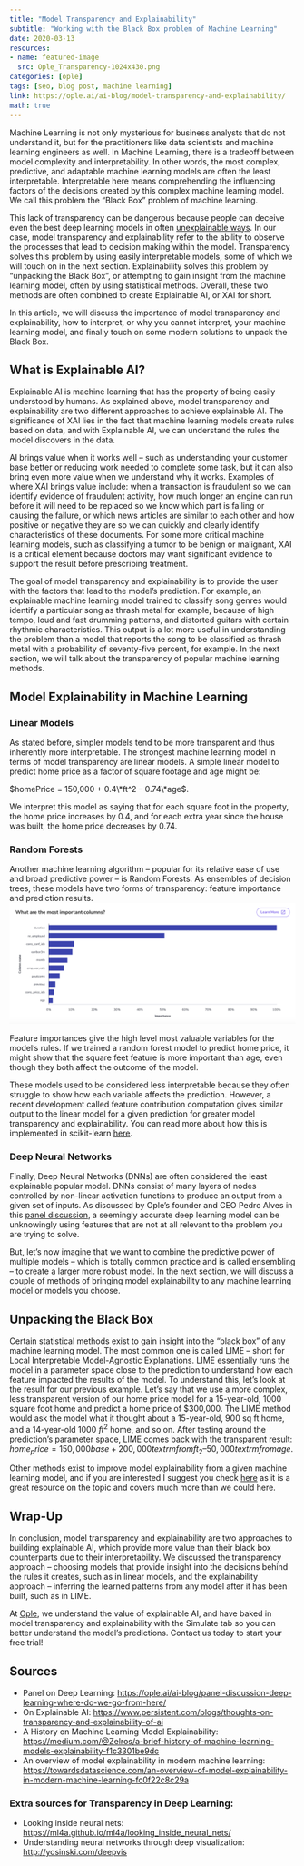 ```yaml
---
title: "Model Transparency and Explainability"
subtitle: "Working with the Black Box problem of Machine Learning"
date: 2020-03-13
resources:
- name: featured-image
  src: Ople_Transparency-1024x430.png
categories: [ople]
tags: [seo, blog post, machine learning]
link: https://ople.ai/ai-blog/model-transparency-and-explainability/
math: true
---
```

Machine Learning is not only mysterious for business analysts that do not understand it, but for the practitioners like data scientists and machine learning engineers as well. In Machine Learning, there is a tradeoff between model complexity and interpretability. In other words, the most complex, predictive, and adaptable machine learning models are often the least interpretable. Interpretable here means comprehending the influencing factors of the decisions created by this complex machine learning model. We call this problem the “Black Box” problem of machine learning.

This lack of transparency can be dangerous because people can deceive even the best deep learning models in often [unexplainable ways](http://www.evolvingai.org/fooling). In our case, model transparency and explainability refer to the ability to observe the processes that lead to decision making within the model. Transparency solves this problem by using easily interpretable models, some of which we will touch on in the next section. Explainability solves this problem by “unpacking the Black Box”, or attempting to gain insight from the machine learning model, often by using statistical methods. Overall, these two methods are often combined to create Explainable AI, or XAI for short. 

In this article, we will discuss the importance of model transparency and explainability, how to interpret, or why you cannot interpret, your machine learning model, and finally touch on some modern solutions to unpack the Black Box. 

## What is Explainable AI?
Explainable AI is machine learning that has the property of being easily understood by humans. As explained above, model transparency and explainability are two different approaches to achieve explainable AI. The significance of XAI lies in the fact that machine learning models create rules based on data, and with Explainable AI, we can understand the rules the model discovers in the data.

AI brings value when it works well – such as understanding your customer base better or reducing work needed to complete some task, but it can also bring even more value when we understand why it works. Examples of where XAI brings value include: when a transaction is fraudulent so we can identify evidence of fraudulent activity, how much longer an engine can run before it will need to be replaced so we know which part is failing or causing the failure, or which news articles are similar to each other and how positive or negative they are so we can quickly and clearly identify characteristics of these documents. For some more critical machine learning models, such as classifying a tumor to be benign or malignant, XAI is a critical element because doctors may want significant evidence to support the result before prescribing treatment. 

The goal of model transparency and explainability is to provide the user with the factors that lead to the model’s prediction. For example, an explainable machine learning model trained to classify song genres would identify a particular song as thrash metal for example, because of high tempo, loud and fast drumming patterns, and distorted guitars with certain rhythmic characteristics. This output is a lot more useful in understanding the problem than a model that reports the song to be classified as thrash metal with a probability of seventy-five percent, for example. In the next section, we will talk about the transparency of popular machine learning methods.

## Model Explainability in Machine Learning
### Linear Models
As stated before, simpler models tend to be more transparent and thus inherently more interpretable. The strongest machine learning model in terms of model transparency are linear models. A simple linear model to predict home price as a factor of square footage and age might be: 

$homePrice = 150,000 + 0.4\*ft^2 – 0.74\*age$. 

We interpret this model as saying that for each square foot in the property, the home price increases by 0.4, and for each extra year since the house was built, the home price decreases by 0.74.

### Random Forests
Another machine learning algorithm – popular for its relative ease of use and broad predictive power – is Random Forests. As ensembles of decision trees, these models have two forms of transparency: feature importance and prediction results. 
![](feature_importance.png)

Feature importances give the high level most valuable variables for the model’s rules. If we trained a random forest model to predict home price, it might show that the square feet feature is more important than age, even though they both affect the outcome of the model. 

These models used to be considered less interpretable because they often struggle to show how each variable affects the prediction. However, a recent development called feature contribution computation gives similar output to the linear model for a given prediction for greater model transparency and explainability. You can read more about how this is implemented in scikit-learn [here](http://blog.datadive.net/random-forest-interpretation-with-scikit-learn/).

### Deep Neural Networks
Finally, Deep Neural Networks (DNNs) are often considered the least explainable popular model. DNNs consist of many layers of nodes controlled by non-linear activation functions to produce an output from a given set of inputs. As discussed by Ople’s founder and CEO Pedro Alves in this [panel discussion](https://ople.ai/ai-blog/panel-discussion-deep-learning-where-do-we-go-from-here/), a seemingly accurate deep learning model can be unknowingly using features that are not at all relevant to the problem you are trying to solve.

But, let’s now imagine that we want to combine the predictive power of multiple models – which is totally common practice and is called ensembling – to create a larger more robust model. In the next section, we will discuss a couple of methods of bringing model explainability to any machine learning model or models you choose.

## Unpacking the Black Box
Certain statistical methods exist to gain insight into the “black box” of any machine learning model. The most common one is called LIME – short for Local Interpretable Model-Agnostic Explanations. LIME essentially runs the model in a parameter space close to the prediction to understand how each feature impacted the results of the model. To understand this, let’s look at the result for our previous example. Let’s say that we use a more complex, less transparent version of our home price model for a 15-year-old, 1000 square foot home and predict a home price of \$300,000. The LIME method would ask the model what it thought about a 15-year-old, 900 sq ft home, and a 14-year-old 1000 $ft^2$ home, and so on. After testing around the prediction’s parameter space, LIME comes back with the transparent result: $home_price = 150,000 base + 200,000 textrm{from }ft_2 – 50,000 textrm{from age}$.

Other methods exist to improve model explainability from a given machine learning model, and if you are interested I suggest you check [here](https://christophm.github.io/interpretable-ml-book/) as it is a great resource on the topic and covers much more than we could here.

## Wrap-Up
In conclusion, model transparency and explainability are two approaches to building explainable AI, which provide more value than their black box counterparts due to their interpretability. We discussed the transparency approach – choosing models that provide insight into the decisions behind the rules it creates, such as in linear models, and the explainability approach – inferring the learned patterns from any model after it has been built, such as in LIME.

At [Ople](https://ople.ai/), we understand the value of explainable AI, and have baked in model transparency and explainability with the Simulate tab so you can better understand the model’s predictions. Contact us today to start your free trial!

## Sources
* Panel on Deep Learning: https://ople.ai/ai-blog/panel-discussion-deep-learning-where-do-we-go-from-here/ 
* On Explainable AI: https://www.persistent.com/blogs/thoughts-on-transparency-and-explainability-of-ai 
* A History on Machine Learning Model Explainability: https://medium.com/@Zelros/a-brief-history-of-machine-learning-models-explainability-f1c3301be9dc 
* An overview of model explainability in modern machine learning: https://towardsdatascience.com/an-overview-of-model-explainability-in-modern-machine-learning-fc0f22c8c29a 
### Extra sources for Transparency in Deep Learning:
* Looking inside neural nets: https://ml4a.github.io/ml4a/looking_inside_neural_nets/ 
* Understanding neural networks through deep visualization: http://yosinski.com/deepvis